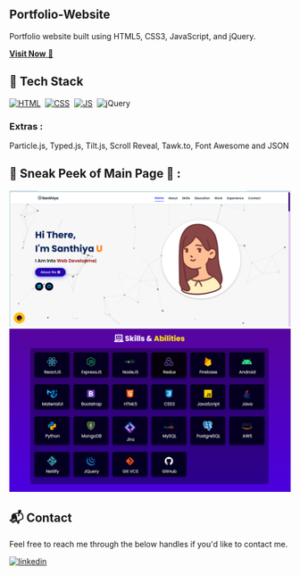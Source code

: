 ## Portfolio-Website
Portfolio website built using HTML5, CSS3, JavaScript, and jQuery.

<a href="https://santhiya-u.netlify.app/" target="_blank">**Visit Now** 🚀</a>


## 📌 Tech Stack
[![HTML](https://img.shields.io/badge/html5%20-%23E34F26.svg?&style=for-the-badge&logo=html5&logoColor=white)](https://github.com/usanthiya/Portfolio_Website/search?l=html)&nbsp;
[![CSS](https://img.shields.io/badge/css3%20-%231572B6.svg?&style=for-the-badge&logo=css3&logoColor=white)](https://github.com/usanthiya/Portfolio_Website/search?l=css)&nbsp;
[![JS](https://img.shields.io/badge/javascript%20-%23323330.svg?&style=for-the-badge&logo=javascript&logoColor=%23F7DF1E)](https://github.com/usanthiya/Portfolio_Website/search?l=javascript)&nbsp;
<img alt="jQuery" src="https://img.shields.io/badge/jquery-%230769AD.svg?style=for-the-badge&logo=jquery&logoColor=white"/>

### Extras : 
Particle.js, Typed.js, Tilt.js, Scroll Reveal, Tawk.to, Font Awesome and JSON

## 📌 Sneak Peek of Main Page 🙈 :
![mockup720](assets/images/sneak_main.png)
![ss](assets/images/skill.png)


<h2>📬 Contact</h2>

Feel free to reach me through the below handles if you'd like to contact me.

[![linkedin](https://img.shields.io/badge/LinkedIn-0077B5?style=for-the-badge&logo=linkedin&logoColor=white)](https://www.linkedin.com/in/usanthiya)
